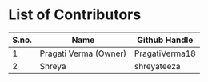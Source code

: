 # List of Contributors

| S.no. | Name | Github Handle |
| --- | --- | --- |
| 1 | Pragati Verma (Owner) | PragatiVerma18 |
| 2 | Shreya | shreyateeza |
